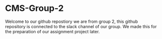 # CMS-Group-2

Welcome to our github repostiory we are from group 2, this github repository is connected to the slack channel of our group. We made this for the preparation of our assignment project later.
